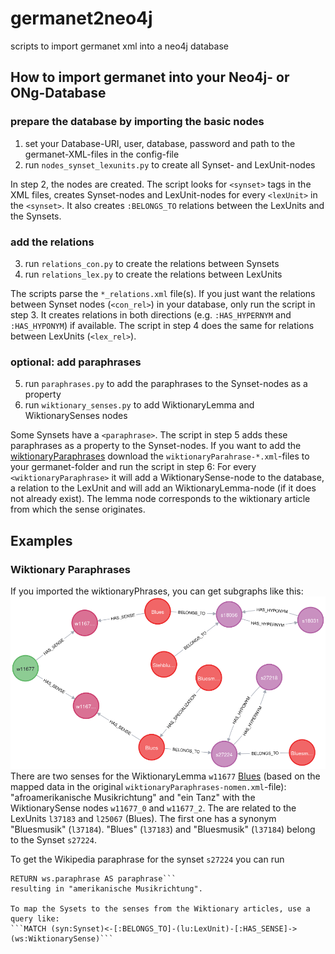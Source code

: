 # germanet2neo4j
scripts to import germanet xml into a neo4j database 

## How to import germanet into your Neo4j- or ONg-Database

### prepare the database by importing the basic nodes

1. set your Database-URI, user, database, password and path to the germanet-XML-files in the config-file
2. run `nodes_synset_lexunits.py` to create all Synset- and LexUnit-nodes

In step 2, the nodes are created. The script looks for `<synset>` tags in the XML files, creates Synset-nodes 
and LexUnit-nodes for every `<lexUnit>` in the `<synset>`. It also creates `:BELONGS_TO` relations 
between the LexUnits and the Synsets.  

### add the relations

3. run `relations_con.py` to create the relations between Synsets
4. run `relations_lex.py` to create the relations between LexUnits

The scripts parse the `*_relations.xml` file(s). If you just want the relations between 
Synset nodes (`<con_rel>`) in your database, only run the script in step 3. It creates 
relations in both directions (e.g. `:HAS_HYPERNYM` and `:HAS_HYPONYM`) if available.
The script in step 4 does the same for relations between LexUnits (`<lex_rel>`).

### optional: add paraphrases

5. run `paraphrases.py` to add the paraphrases to the Synset-nodes as a property
6. run `wiktionary_senses.py` to add WiktionaryLemma and WiktionarySenses nodes

Some Synsets have a `<paraphrase>`. The script in step 5 adds these paraphrases as
a property to the Synset-nodes.
If you want to add the [wiktionaryParaphrases](https://uni-tuebingen.de/fakultaeten/philosophische-fakultaet/fachbereiche/neuphilologie/seminar-fuer-sprachwissenschaft/arbeitsbereiche/allg-sprachwissenschaft-computerlinguistik/ressourcen/lexica/germanet-1/beschreibung/wiktionary-definitions/)
download the `wiktionaryParahrase-*.xml`-files to your germanet-folder and run the script in step 6:  For every `<wiktionaryParaphrase>` it will
add a WiktionarySense-node to the database, a relation to the LexUnit and will add an WiktionaryLemma-node (if it does not already exist). The lemma node 
corresponds to the wiktionary article from which the sense originates.

## Examples

### Wiktionary Paraphrases

If you imported the wiktionaryPhrases, you can get subgraphs like this:
![image](/images/graph_w11677.png)
There are two senses for the WiktionaryLemma `w11677` [Blues](https://de.wiktionary.org/wiki/Blues) (based on the mapped data in the original `wiktionaryParaphrases-nomen.xml`-file): "afroamerikanische Musikrichtung" and "ein Tanz" 
with the WiktionarySense nodes `w11677_0` and `w11677_2`. The are related to the LexUnits `l37183` and `l25067` (Blues). The first one has a synonym "Bluesmusik" (`l37184`).
"Blues" (`l37183`) and "Bluesmusik" (`l37184`) belong to the Synset `s27224`.

To get the Wikipedia paraphrase for the synset `s27224` you can run
```MATCH (syn:Synset {id: "s27224"})<-[:BELONGS_TO]-(lu:LexUnit)-[:HAS_SENSE]->(ws:WiktionarySense)
RETURN ws.paraphrase AS paraphrase```
resulting in "amerikanische Musikrichtung".

To map the Sysets to the senses from the Wiktionary articles, use a query like:
```MATCH (syn:Synset)<-[:BELONGS_TO]-(lu:LexUnit)-[:HAS_SENSE]->(ws:WiktionarySense)```
